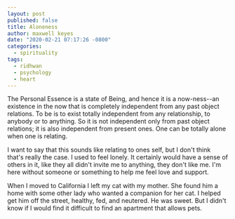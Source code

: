```yaml
---
layout: post
published: false
title: Aloneness
author: maxwell keyes
date: "2020-02-21 07:17:26 -0800"
categories:
  - spirituality
tags:
  - ridhwan
  - psychology
  - heart
---
```


The Personal Essence is a state of Being, and hence it is a now-ness--an
existence in the now that is completely independent from any past object
relations. To be is to exist totally independent from any relationship, to
anybody or to anything. So it is not independent only from past object
relations; it is also independent from present ones. One can be totally alone
when one is relating.

I want to say that this sounds like relating to ones self, but I don't think
that's really the case. I used to feel lonely. It certainly would have a sense
of others in it, like they all didn't invite me to anything, they don't like me.
I'm here without someone or something to help me feel love and support.

When I moved to California I left my cat with my mother. She found him a home
with some other lady who wanted a companion for her cat. I helped get him off
the street, healthy, fed, and neutered. He was sweet. But I didn't know if
I would find it difficult to find an apartment that allows pets.
